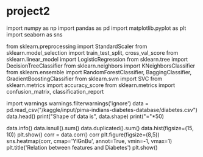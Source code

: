 # project2
import numpy as np
import pandas as pd
import matplotlib.pyplot as plt
import seaborn as sns

from sklearn.preprocessing import StandardScaler
from sklearn.model_selection import train_test_split, cross_val_score
from sklearn.linear_model import LogisticRegression
from sklearn.tree import DecisionTreeClassifier
from sklearn.neighbors import KNeighborsClassifier
from sklearn.ensemble import RandomForestClassifier, BaggingClassifier, GradientBoostingClassifier
from sklearn.svm import SVC
from sklearn.metrics import accuracy_score
from sklearn.metrics import confusion_matrix, classification_report
 
import warnings
warnings.filterwarnings('ignore')
data = pd.read_csv("/kaggle/input/pima-indians-diabetes-database/diabetes.csv")
data.head()
print("Shape of data is", data.shape)
print("="*50)

data.info()
data.isnull().sum()
data.duplicated().sum()
data.hist(figsize=(15, 10))
plt.show()
corr = data.corr()
corr
plt.figure(figsize=(8,5))
sns.heatmap(corr, cmap='YlGnBu', annot=True, vmin=-1, vmax=1)
plt.title('Relation between features and Diabetes')
plt.show()
